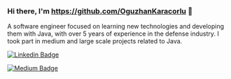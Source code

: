 ### Hi there, I'm https://github.com/OguzhanKaracorlu 👋

A software engineer focused on learning new technologies and developing them with Java, with over 5 years of experience in the defense industry. I took part in medium and large scale projects related to Java.


[![Linkedin Badge](https://img.shields.io/badge/-sriharikapu-blue?style=flat-square&logo=Linkedin&logoColor=white&link=https://www.linkedin.com/in/oguzhankaracorlu/)](https://www.linkedin.com/in/oguzhankaracorlu/)

[![Medium Badge](https://img.shields.io/badge/-sriharikapu-black?style=flat-square&logo=Medium&logoColor=white&link=https://medium.com/@oguzhankaracorlu)](https://medium.com/@oguzhankaracorlu)

<!--
**OguzhanKaracorlu/oguzhankaracorlu** is a ✨ _special_ ✨ repository because its `README.md` (this file) appears on your GitHub profile.

Here are some ideas to get you started:

- 🔭 I’m currently working on ...
- 🌱 I’m currently learning ...
- 👯 I’m looking to collaborate on ...
- 🤔 I’m looking for help with ...
- 💬 Ask me about ...
- 📫 How to reach me: ...
- 😄 Pronouns: ...
- ⚡ Fun fact: ...
-->
